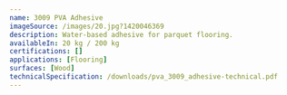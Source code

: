 ```yaml
---
name: 3009 PVA Adhesive
imageSource: /images/20.jpg?1420046369
description: Water-based adhesive for parquet flooring.
availableIn: 20 kg / 200 kg
certifications: []
applications: [Flooring]
surfaces: [Wood]
technicalSpecification: /downloads/pva_3009_adhesive-technical.pdf
---
```


